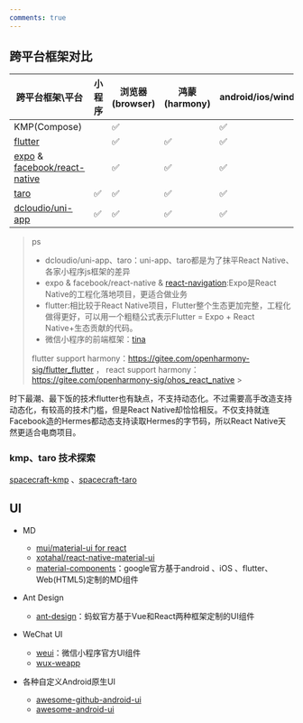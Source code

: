 ```yaml
---
comments: true
---
```


## 跨平台框架对比

跨平台框架\平台 |小程序 |浏览器(browser) |鸿蒙(harmony) | android/ios/window/macos/linux
---|---|---|----|---
KMP(Compose)|  | ✅| |  ✅
[flutter](https://github.com/flutter/flutter) | |✅ | ✅ | ✅
[expo](https://github.com/expo/expo/tree/master) & [facebook/react-native](https://github.com/facebook/react-native)  | |✅ |✅ | ✅
[taro](https://github.com/NervJS/taro) |✅ |✅ |✅ | ✅
[dcloudio/uni-app](https://github.com/dcloudio/uni-app) |✅ |✅ |✅ | ✅

> ps
> - dcloudio/uni-app、taro：uni-app、taro都是为了抹平React Native、各家小程序js框架的差异
> - expo & facebook/react-native & [react-navigation](https://github.com/react-navigation/react-navigation):Expo是React Native的工程化落地项目，更适合做业务
> - flutter:相比较于React Native项目，Flutter整个生态更加完整，工程化做得更好，可以用一个粗糙公式表示Flutter = Expo + React Native+生态贡献的代码。
> - 微信小程序的前端框架：[tina](https://github.com/tinajs/tina)
>   
> flutter support harmony：https://gitee.com/openharmony-sig/flutter_flutter  ， react support harmony： https://gitee.com/openharmony-sig/ohos_react_native  > 

时下最潮、最下饭的技术flutter也有缺点，不支持动态化。不过需要高手改造支持动态化，有较高的技术门槛，但是React Native却恰恰相反。不仅支持就连Facebook造的Hermes都动态支持读取Hermes的字节码，所以React Native天然更适合电商项目。

### kmp、taro 技术探索

[spacecraft-kmp](https://github.com/big-frontend/spacecraft-kmp) 、[spacecraft-taro](https://github.com/big-frontend/spacecraft-taro)

## UI

- MD
    - [mui/material-ui for react](https://github.com/mui/material-ui)
    - [xotahal/react-native-material-ui](https://github.com/xotahal/react-native-material-ui)
    - [material-components](https://github.com/material-components/material-components)：google官方基于android 、iOS 、flutter、Web(HTML5)定制的MD组件

- Ant Design
    - [ant-design](https://github.com/ant-design/ant-design)：蚂蚁官方基于Vue和React两种框架定制的UI组件

- WeChat UI
    - [weui](https://github.com/Tencent/weui/blob/master/README_cn.md)：微信小程序官方UI组件
    - [wux-weapp](https://github.com/wux-weapp/wux-weapp)
  
- 各种自定义Android原生UI
    - [awesome-github-android-ui](https://github.com/opendigg/awesome-github-android-ui)
    - [awesome-android-ui](https://github.com/wasabeef/awesome-android-ui)
